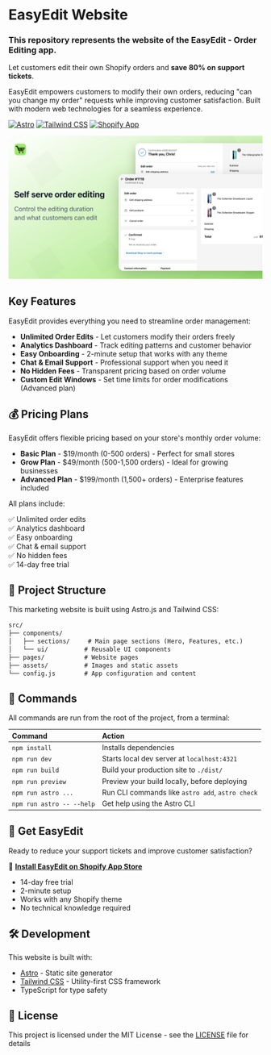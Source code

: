 # EasyEdit Website

### This repository represents the website of the EasyEdit - Order Editing app.

Let customers edit their own Shopify orders and **save 80% on support tickets**.

EasyEdit empowers customers to modify their own orders, reducing "can you change my order" requests while improving customer satisfaction. Built with modern web technologies for a seamless experience.

[![Astro](https://img.shields.io/badge/Astro-orange)](https://astro.build/)
[![Tailwind CSS](https://img.shields.io/badge/Tailwind%20CSS-blue)](https://tailwindcss.com/)
[![Shopify App](https://img.shields.io/badge/Shopify%20App-green)](https://apps.shopify.com/easyedit-order-editing)

![EasyEdit Hero](./src/assets/screens/hero.webp)

## Key Features

EasyEdit provides everything you need to streamline order management:

- **Unlimited Order Edits** - Let customers modify their orders freely
- **Analytics Dashboard** - Track editing patterns and customer behavior
- **Easy Onboarding** - 2-minute setup that works with any theme
- **Chat & Email Support** - Professional support when you need it
- **No Hidden Fees** - Transparent pricing based on order volume
- **Custom Edit Windows** - Set time limits for order modifications (Advanced plan)

## 💰 Pricing Plans

EasyEdit offers flexible pricing based on your store's monthly order volume:

- **Basic Plan** - $19/month (0-500 orders) - Perfect for small stores
- **Grow Plan** - $49/month (500-1,500 orders) - Ideal for growing businesses
- **Advanced Plan** - $199/month (1,500+ orders) - Enterprise features included

All plans include:

✅ Unlimited order edits  
✅ Analytics dashboard  
✅ Easy onboarding  
✅ Chat & email support  
✅ No hidden fees  
✅ 14-day free trial

## 🚀 Project Structure

This marketing website is built using Astro.js and Tailwind CSS:

```
src/
├── components/
│   ├── sections/     # Main page sections (Hero, Features, etc.)
│   └── ui/          # Reusable UI components
├── pages/           # Website pages
├── assets/          # Images and static assets
└── config.js        # App configuration and content
```

## 🧞 Commands

All commands are run from the root of the project, from a terminal:

| Command                   | Action                                           |
| :------------------------ | :----------------------------------------------- |
| `npm install`             | Installs dependencies                            |
| `npm run dev`             | Starts local dev server at `localhost:4321`      |
| `npm run build`           | Build your production site to `./dist/`          |
| `npm run preview`         | Preview your build locally, before deploying     |
| `npm run astro ...`       | Run CLI commands like `astro add`, `astro check` |
| `npm run astro -- --help` | Get help using the Astro CLI                     |

## 📱 Get EasyEdit

Ready to reduce your support tickets and improve customer satisfaction?

🔗 **[Install EasyEdit on Shopify App Store](https://apps.shopify.com/easyedit-order-editing)**

- 14-day free trial
- 2-minute setup
- Works with any Shopify theme
- No technical knowledge required

## 🛠️ Development

This website is built with:

- [Astro](https://astro.build) - Static site generator
- [Tailwind CSS](https://tailwindcss.com) - Utility-first CSS framework
- TypeScript for type safety

## 📄 License

This project is licensed under the MIT License - see the [LICENSE](LICENSE) file for details
